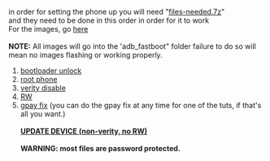 in order for setting the phone up you will need "[files-needed.7z](https://github.com/babyskylar/phonedev/releases/tag/files-needed)"
<br>and they need to be done in this order in order for it to work
<br>For the images, go [here](https://github.com/babyskylar/phonedev/releases)
<br><br><b>NOTE:</b> All images will go into the 'adb_fastboot" folder failure to do so will mean no images flashing or working properly.
1. [bootloader unlock](https://github.com/babyskylar/phonedev/blob/main/oneplus/nord/n20/bl-unlock.md)
2. [root phone](https://github.com/babyskylar/phonedev/blob/main/oneplus/nord/n20/root.md)
3. [verity disable](https://github.com/babyskylar/phonedev/blob/main/oneplus/nord/n20/verity.md)
4. [RW](https://github.com/babyskylar/phonedev/blob/main/oneplus/nord/n20/RW.md)
5. [gpay fix](https://github.com/babyskylar/phonedev/blob/main/oneplus/nord/n20/gpay.md) (you can do the gpay fix at any time for one of the tuts, if that's all you want.)
 <br><br><b>[UPDATE DEVICE (non-verity, no RW)](https://github.com/babyskylar/phonedev/blob/main/oneplus/nord/n20/update.md)
<br><br><b>WARNING:</b> most files are password protected.
